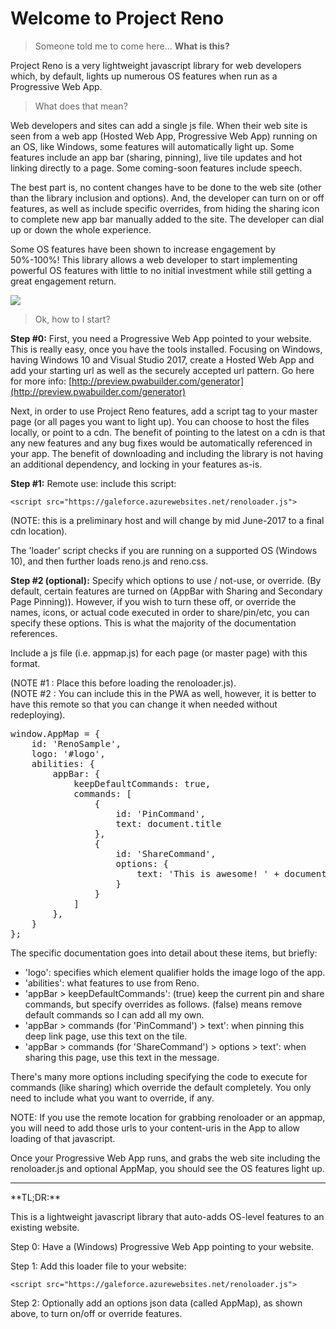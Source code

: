 # Welcome to Project Reno #

> Someone told me to come here... **What is this?**

Project Reno is a very lightweight javascript library for web developers which, by default, lights up numerous OS features when run as a Progressive Web App.

> What does that mean?

Web developers and sites can add a single js file. When their web site is seen from a web app (Hosted Web App, Progressive Web App) running on an OS, like Windows, some features will automatically light up. Some features include an app bar (sharing, pinning), live tile updates and hot linking directly to a page. Some coming-soon features include speech. 

The best part is, no content changes have to be done to the web site (other than the library inclusion and options). And, the developer can turn on or off features, as well as include specific overrides, from hiding the sharing icon to complete new app bar manually added to the site. The developer can dial up or down the whole experience.

Some OS features have been shown to increase engagement by 50%-100%!  This library allows a web developer to start implementing powerful OS features with little to no initial investment while still getting a great engagement return.

![](http://i.imgur.com/IeNZEKH.png)

> Ok, how to I start?

**Step #0:** First, you need a Progressive Web App pointed to your website. This is really easy, once you have the tools installed. Focusing on Windows, having Windows 10 and Visual Studio 2017, create a Hosted Web App and add your starting url as well as the securely accepted url pattern. Go here for more info: [http://preview.pwabuilder.com/generator](http://preview.pwabuilder.com/generator)

Next, in order to use Project Reno features, add a script tag to your master page (or all pages you want to light up). You can choose to host the files locally, or point to a cdn. The benefit of pointing to the latest on a cdn is that any new features and any bug fixes would be automatically referenced in your app. The benefit of downloading and including the library is not having an additional dependency, and locking in your features as-is.

**Step #1:**
Remote use: include this script:  
```
<script src="https://galeforce.azurewebsites.net/renoloader.js"> 
```

(NOTE: this is a preliminary host and will change by mid June-2017 to a final cdn location).

The 'loader' script checks if you are running on a supported OS (Windows 10), and then further loads reno.js and reno.css.

**Step #2 (optional):**
Specify which options to use / not-use, or override. (By default, certain features are turned on (AppBar with Sharing and Secondary Page Pinning)). However, if you wish to turn these off, or override the names, icons, or actual code executed in order to share/pin/etc, you can specify these options. This is what the majority of the documentation references.

Include a js file (i.e. appmap.js) for each page (or master page) with this format. 

(NOTE #1 : Place this before loading the renoloader.js).<br/>
(NOTE #2 : You can include this in the PWA as well, however, it is better to have this remote so that you can change it when needed without redeploying).

<pre>
window.AppMap = {
    id: 'RenoSample',
    logo: '#logo',
    abilities: {
        appBar: {
            keepDefaultCommands: true,
            commands: [
                {
                    id: 'PinCommand',
                    text: document.title
                },
                {
                    id: 'ShareCommand',
                    options: {
                        text: 'This is awesome! ' + document.location.href
                    }
                }
            ]
        },
    }
};
</pre>

The specific documentation goes into detail about these items, but briefly: <br/>
- 'logo': specifies which element qualifier holds the image logo of the app.<br/>
- 'abilities': what features to use from Reno.<br/>
- 'appBar > keepDefaultCommands': (true) keep the current pin and share commands, but specify overrides as follows. (false) means remove default commands so I can add all my own.<br/>
- 'appBar > commands (for 'PinCommand') > text': when pinning this deep link page, use this text on the tile.<br/>
- 'appBar > commands (for 'ShareCommand') > options > text': when sharing this page, use this text in the message.<br/>

There's many more options including specifying the code to execute for commands (like sharing) which override the default completely.  You only need to include what you want to override, if any. 

NOTE: If you use the remote location for grabbing renoloader or an appmap, you will need to add those urls to your content-uris in the App to allow loading of that javascript.

Once your Progressive Web App runs, and grabs the web site including the renoloader.js and optional AppMap, you should see the OS features light up.
<hr/>
**TL;DR:**

This is a lightweight javascript library that auto-adds OS-level features to an existing website.

Step 0: Have a (Windows) Progressive Web App pointing to your website.

Step 1: Add this loader file to your website:
```
<script src="https://galeforce.azurewebsites.net/renoloader.js"> 
```

Step 2: Optionally add an options json data (called AppMap), as shown above, to turn on/off or override features. 
